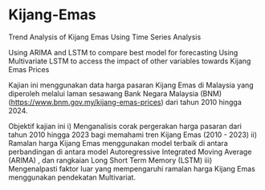 # Kijang-Emas
Trend Analysis of Kijang Emas Using Time Series Analysis

Using ARIMA and LSTM to compare best model for forecasting 
Using Multivariate LSTM to access the impact of other variables towards Kijang Emas Prices 

Kajian ini menggunakan data harga pasaran Kijang Emas di Malaysia yang diperoleh melalui laman sesawang Bank
Negara Malaysia (BNM) (https://www.bnm.gov.my/kijang-emas-prices) dari tahun 2010 hingga 2024. 

Objektif kajian ini
i) Menganalisis corak pergerakan harga pasaran dari tahun 2010 hingga 2023 bagi memahami tren Kijang Emas (2010 - 2023) 
ii) Ramalan harga Kijang Emas menggunakan model terbaik di antara perbandingan di antara model Autoregressive Integrated Moving Average (ARIMA) , dan rangkaian Long Short Term Memory (LSTM)
iii) Mengenalpasti faktor luar yang mempengaruhi ramalan harga Kijang Emas menggunakan pendekatan Multivariat.
